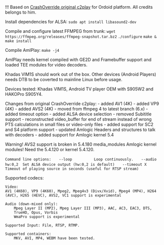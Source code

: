 !!! Based on [CrashOverride original c2play](https://github.com/OtherCrashOverride) for Ordoid platform. All credits belongs to him.

Install dependencies for ALSA:
	`sudo apt install libasound2-dev`

Compile and configure latest FFMPEG from trunk:
`wget https://ffmpeg.org/releases/ffmpeg-snapshot.tar.bz2`
`./configure`
`make & make install`

Compile AmlPlay:
`make -j4`

AmlPlay needs kernel compiled with GE2D and Framebuffer support and loaded TEE modules for video decoders.

Khadas VIM1S should work out of the box. Other devices (Android Players) needs DTB to be coverted to mainline Linux before usage.

Devices tested: Khadas VIM1S, Android TV player OEM with S905W2 and HAKOPro S905Y4.

Changes from original CrashOverride c2play:
	- added AV1 (4K)
	- added VP9 (4K)
	- added AVS2 (4K)
	- moved from ffmpeg 4 to latest branch (6.x)
	- added  timeout option
	- added ALSA device selection
	- removed Subititle support 
	- reconstructed video_buffer for end of stream instead of wrong PTS calculations in small files or video-only files
	- added support for SC2 and S4 platform support
	- updated Amlogic Headers and structures to talk with decoders
	- added support for Amlogic kernel 5.4 

Warning!
AVS2 support is broken in 5.4.180 media_modules Amlogic kernel modules! Need the 5.4.120 or kernel 5.4.120.




`Command line options:`
`	--loop			Loop continuously.`
`	--audio hw:0,2	Set ALSA device output (hw:0,2 is default)`
`	--timeout X		Timeout of playing source in seconds (useful for RTSP stream)`

Supported codecs:

	Video:
	AV1 (4K60), VP9 (4K60), Mpeg2, Mpeg4v3 (Divx/Xvid), Mpeg4 (MP4), H264 (AVC), H265 (HEVC), AVS2, VC1 support is experimental

	Audio (down-mixed only):
		Mpeg Layer II (MP2), Mpeg Layer III (MP3), AAC, AC3, EAC3, DTS,
		TrueHD, Opus, Vorbis
		WmaPro support is experimental
			
	Supported Input: File, RTSP, RTMP.
			
	Supported containers:
		MKV, AVI, MP4, WEBM have been tested.

